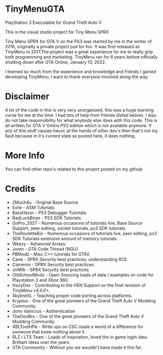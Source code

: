 # TinyMenuGTA
PlayStation 3 Executable for Grand Theft Auto V

This is the visual studio project for Tiny Menu SPRX

Tiny Menu SPRX for GTA V on the PS3 was started by me in the winter of 2016, originally a private project just for fun. It was first released as TinyMenu in 2017.The project was a great experience for me to really grip both programming and marketing. TinyMenu ran for 6 years before officially shutting down after GTA Online, January 13, 2022.

I learned so much from the experience and knowledge and friends I gained developing TinyMenu, I want to thank everyone involved along the way.

# Disclaimer
A lot of the code in this is very very unorganized, this was a huge learning curve for me at the time. I had lots of help from friends (listed below). 
I also do not take responsibility for what anybody else does with this code. This is all written for GTA V Online PS3 edition which is not available anymore. If any of this stuff causes havoc at the hands of other dev's then that's not my fault because in it's current state as posted here, it does nothing.

# More Info
You can find other repo's related to this project posted on my github.

# Credits
* 2Much4u         - Original Base Source.
* Exile           - ASM Tutorials.
* BassHaxor       - PS3 Debugger Tutorials.
* BadLuckBrian    - PS3 SDK Tutorials.
* GoPro_2027      - Numerous occasions of tutorials live, Base Source Support, peer editing, socket tutorials, ps3 SDK tutorials.
* TheRouletteBoi  - Numerous occasions of tutorials live, peer editing, ps3 SDK Tutorials extensive amount of memory tutorials.
* Weezy           - Advanced Arrays.
* Joren           - GTA Code Thread (NGU).
* PBModz          - Misc C++ tutorials for GTAV.
* Cane            - SPRX Security best practices, understanding RCE.
* Cameron         - SPRX Security best practices.
* JoMilk          - SPRX Security best practices.
* OldSchoolModz   - Open Sourcing loads of data / examples on code for Playstation 3 and Xbox 360.
* HazyDex         - Contributing to the HEN Support on the final revision of TinyMenu v4.0.0+.
* SkylineXL       - Teaching proper code porting across platforms.
* Kryptus         - One of the great pioneers of the Grand Theft Auto V Modding Community.
* John Valincius  - Authentication
* TheDonBro       - One of the great pioneers of the Grand Theft Auto V Modding Community.
* XBLToothPik     - Write ups on CSC made a world of a difference for someone that knew nothing about it.
* RLZ / LTS Team  - Loads of inspiration, loved the in game login idea. Brilliant ideas over the years.
* GTA Community   - Without you we wouldn't have made it this far.
